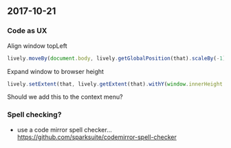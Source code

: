 ## 2017-10-21


### Code as UX


Align window topLeft 

```javascript
lively.moveBy(document.body, lively.getGlobalPosition(that).scaleBy(-1))
```

Expand window to browser height

```javascript
lively.setExtent(that, lively.getExtent(that).withY(window.innerHeight - 8))
```

Should we add this to the context menu?

### Spell checking?

- use a code mirror spell checker... https://github.com/sparksuite/codemirror-spell-checker
